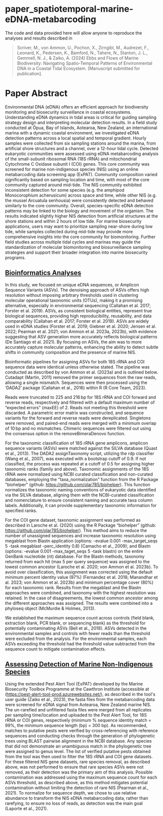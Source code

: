 # paper_spatiotemporal-marine-eDNA-metabarcoding
The code and data provided here will allow anyone to reproduce the analyses and results described in
> Scriver, M., von Ammon, U., Pochon, X., Zirngibl, M., Audrezet, F., Leonard, K., Pedersen, K., Bamford, N., Tahere, N., Stanton, J. L., Gemmell, N. J., & Zaiko, A. (2024) Ebbs and Flows of Marine Biodiversity: Navigating Spatio-Temporal Patterns of Environmental DNA in a Coastal Tidal Ecosystem. [Manuscript submitted for publication].

# Paper Abstract
Environmental DNA (eDNA) offers an efficient approach for biodiversity monitoring and biosecurity surveillance in coastal ecosystems. Understanding eDNA dynamics in tidal areas is critical for guiding sampling strategy design and interpreting molecular detection results. In a field study conducted at Ōpua, Bay of Islands, Aotearoa, New Zealand, an international marina with a dynamic coastal environment, we investigated eDNA detection patterns across a local spatial and temporal gradient. Hourly samples were collected from six sampling stations around the marina, from artificial shore structures and a channel, over a 12-hour tidal cycle. Detected eukaryotic communities were assessed using eDNA metabarcoding analysis of the small-subunit ribosomal RNA (18S rRNA) and mitochondrial Cytochrome C Oxidase subunit I (COI) genes. This core community was screened for marine non-indigenous species (NIS) using an online metabarcoding data screening app (ExPAT). Community composition varied significantly based on sampling location and time, with most of the core community captured around mid-tide. The NIS community exhibited inconsistent detection for some species (e.g. the amphipod Monocorophium acherusicum) across space and time, while other NIS (e.g. the mussel Arcuatula senhousia) were consistently detected and behaved similarly to the core community. Overall, species-specific eDNA detection patterns may be linked to the biology and movement of the organism. The results indicated slightly higher NIS detection from artificial structures at the shore stations and within 2 hours of low tide. For marine biosecurity applications, users may want to prioritize sampling near-shore during low tide, while samples collected during mid-tide may provide more comprehensive insights into the core community for biomonitoring. Further field studies across multiple tidal cycles and marinas may guide the standardization of molecular biomonitoring and biosurveillance sampling strategies and support their broader integration into marine biosecurity programs.

## [Bioinformatics Analyses](https://github.com/Michellescr/paper_spatiotemporal-marine-eDNA-metabarcoding/tree/main/analyses)

In this study, we focused on unique eDNA sequences, or Amplicon Sequence Variants (ASVs). The denoising approach of ASVs offers high resolution without imposing arbitrary thresholds used in clustering molecular operational taxonomic units (OTUs), making it a promising alternative, especially in environmental sequencing (Callahan et al. 2017; Forster et al. 2019). ASVs, as consistent biological entities, represent true biological sequences, providing high reproducibility, reusability, and data comparability (Callahan et al. 2017; Forster et al. 2019). ASVs are widely used in eDNA studies (Forster et al. 2019; Giebner et al. 2020; Jensen et al. 2022; Pearman et al. 2021; von Ammon et al. 2023a, 2023b), with evidence suggesting that ASV generation more accurately reflects biological patterns (De Santiago et al. 2021). By focusing on ASVs, the aim was to more accurately capture molecular patterns, enhancing the ability to detect subtle shifts in community composition and the presence of marine NIS.

Bioinformatic pipelines for assigning ASVs for both 18S rRNA and COI sequence data were identical unless otherwise stated. The pipeline was conducted as described by von Ammon et al. (2023a) and is outlined below. Cutadapt (Martin, 2011) removed the primer sequences from the raw reads, allowing a single mismatch. Sequences were then processed using the ‘DADA2’ package (Callahan et al., 2016) within R (R Core Team, 2023).

Reads were truncated to 225 and 216 bp for 18S rRNA and COI forward and reverse reads, respectively and filtered with a default maximum number of “expected errors” (maxEE) of 2. Reads not meeting this threshold were discarded. A parametric error matrix was constructed, and sequence variants for the forward and reverse reads were dereplicated. Singletons were removed, and paired-end reads were merged with a minimum overlap of 10 bp and no mismatches. Chimeric sequences were filtered out using the consensus option in the removeBimeraDenovo function.

For the taxonomic classification of 18S rRNA gene amplicons, amplicon sequence variants (ASVs) were matched against the SILVA database (Quast et al., 2013). The DADA2 assignTaxonomy script, utilizing the rdp classifier (Wang et al., 2007), was executed with a bootstrap cutoff of 0.9. If not classified, the process was repeated at a cutoff of 0.5 for assigning higher taxonomic ranks (family and above). Taxonomic assignments of the 18S rRNA were normalized using NCBI curated classification and non-curated databases, employing the "taxa_normalization" function from the R Package "biohelper" (github: https://github.com/olar785/biohelper). This function normalizes the taxonomic naming conventions of eukaryotic data identified via the SILVA database, aligning them with the NCBI-curated classification and nomenclature to ensure consistent naming and accurate taxa column labels. Additionally, it can provide supplementary taxonomic information for specified ranks.

For the COI gene dataset, taxonomic assignment was performed as described in Laroche et al. (2020) using the R Package “biohelper” (github: https://github.com/olar785/biohelper).  This method aims to reduce the number of unassigned sequences and increase taxonomic resolution using megablast from Blastn application (options: -evalue 0.001 -max_target_seqs 5 -task megablast -perc_identity 0.8) (Camacho et al., 2009); and Blastn (options: -evalue 0.001 -max_taget_seqs 5 -task blastn) on the entire GenBank nucleotide (nt) database. For the Blastn methods, taxonomy returned from each hit (max 5 per query sequence) was assigned to the lowest common ancestor (Laroche et al. 2020; von Ammon et al. 2023b). To avoid over classification, this assignment was corrected using the default minimum percent identity value (97%) (Fernandez et al. 2018; Manandhar et al. 2023; von Ammon et al. 2023b) and minimum percentage cover (80%) for each taxonomic rank. Results from the megablast and the Blastn approaches were combined, and taxonomy with the highest resolution was retained. In the case of disagreements, the lowest common ancestor among the different approaches was assigned. The results were combined into a phyloseq object (McMurdie & Holmes, 2013).

We established the maximum sequence count across controls (field blank, extraction blank, PCR blank, or sequencing blank) as the threshold for potentially contaminating ASVs (Bell et al., 2019). ASVs detected in the environmental samples and controls with fewer reads than the threshold were excluded from the analysis. For the environmental samples, each ASVs exceeding the threshold had the threshold value subtracted from the sequence count to mitigate contamination effects.

## [Assessing Detection of Marine Non-Indigenous Species](https://github.com/Michellescr/paper_spatiotemporal-marine-eDNA-metabarcoding/blob/main/analyses/Subset_Marine_NIS_From_Metabarcoding_data.R)
Using the extended Pest Alert Tool (ExPAT) developed by the Marine Biosecurity Toolbox Programme at the Cawthron Institute (accessible at (https://pest-alert-tool-prod.azurewebsites.net/), as described in the tool's user guide (Zaiko et al., 2023), the fasta files from the metabarcoding data were screened for eDNA signal from Aotearoa, New Zealand marine NIS. The un-rarefied and unfiltered fasta files were merged from all replicates per sampling time/location and uploaded to the Pest Alert Tool, for 18S rRNA or COI genes, respectively (minimum % sequence identity match = 99%, the minimum sequence length (bp) = 300 bp). As recommended, matches to putative pests were verified by cross-referencing with reference sequences and conducting checks through the generation of phylogenetic trees using BLAST pairwise alignment in the NCBI database. Any species that did not demonstrate an unambiguous match in the phylogenetic tree were assigned to genus level. The list of verified putative pests obtained from the tool was then used to filter the 18S rRNA and COI gene datasets. For these filtered NIS gene datasets, rare species removal, as described above, was not performed to ensure that rare species ASVs were not removed, as their detection was the primary aim of this analysis. Possible contamination was addressed using the maximum sequence count for each ASVs threshold, as described above, as this method mitigates potential contamination without limiting the detection of rare NIS (Pearman et al., 2021). To normalize for sequence depth, we chose to use relative abundance to transform the NIS eDNA metabarcoding data, rather than rarefying, to ensure no loss of reads, as detection was the main goal (Laporte et al., 2021). 
